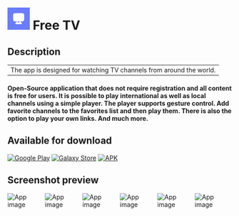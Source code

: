 # <img alt="Logo" src="https://github.com/phstudio2/images/blob/main/apps/freetv.png" width="50" /> Free TV

## Description

<table>
 <tr>
 <td>The app is designed for watching TV channels from around the world.</td>
    </tr>
</table>

#### Open-Source application that does not require registration and all content is free for users. It is possible to play international as well as local channels using a simple player. The player supports gesture control. Add favorite channels to the favorites list and then play them. There is also the option to play your own links. And much more.

## Available for download
[![Google Play](https://img.shields.io/badge/Google_Play-414141?style=for-the-badge&logo=google-play&logoColor=white)](https://play.google.com/store/apps/details?id=com.phstudio.freetv) [![Galaxy Store](https://shields.io/badge/Galaxy%20Store-e013a0?style=for-the-badge&logo=samsung&logoColor=white)](https://galaxystore.samsung.com/detail/com.phstudio.freetv) [![APK](https://shields.io/badge/APK-7MB-58a6ff?style=for-the-badge&logo=github&logoColor=white)](https://github.com/phstudio2/FreeTV/releases/download/1.4/FreeTV1-4.apk)

## Screenshot preview
<div style="display:flex;">
<img alt="App image" src="https://github.com/phstudio2/FreeTV/blob/master/fastlane/metadata/android/en-US/images/phoneScreenshots/screenshot_1.png?raw=true" width="30%">
<img alt="App image" src="https://github.com/phstudio2/FreeTV/blob/master/fastlane/metadata/android/en-US/images/phoneScreenshots/screenshot_2.png?raw=true" width="30%">
<img alt="App image" src="https://github.com/phstudio2/FreeTV/blob/master/fastlane/metadata/android/en-US/images/phoneScreenshots/screenshot_3.png?raw=true" width="30%">
<img alt="App image" src="https://github.com/phstudio2/FreeTV/blob/master/fastlane/metadata/android/en-US/images/phoneScreenshots/screenshot_4.png?raw=true" width="30%">
<img alt="App image" src="https://github.com/phstudio2/FreeTV/blob/master/fastlane/metadata/android/en-US/images/phoneScreenshots/screenshot_6.png?raw=true" width="30%">
<img align="top" alt="App image" src="https://github.com/phstudio2/FreeTV/blob/master/fastlane/metadata/android/en-US/images/phoneScreenshots/screenshot_5.png?raw=true" width="30%">
</div>
